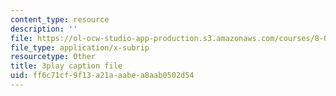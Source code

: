 ```yaml
---
content_type: resource
description: ''
file: https://ol-ocw-studio-app-production.s3.amazonaws.com/courses/8-03sc-physics-iii-vibrations-and-waves-fall-2016/ff6c71cf9f13a21aaabea8aab0502d54_b1eKhyC9TTo.srt
file_type: application/x-subrip
resourcetype: Other
title: 3play caption file
uid: ff6c71cf-9f13-a21a-aabe-a8aab0502d54
---
```

